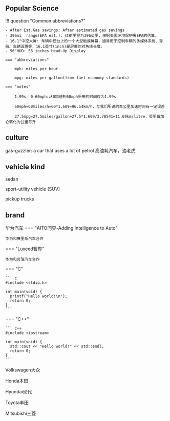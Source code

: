 ## Popular Science
!!! question "Common abbreviations?"

    - After Est.Gas savings: After estimated gas savings
    - 396mi  range(EPA est.): 续航里程为396英里，根据美国环境保护署EPA的估算。
    - 16.1"中控大屏: 车辆中控台上的一个大型触摸屏幕，通常用于控制车辆的多媒体系统、导航、车辆设置等，16.1英寸(inch)是屏幕的对角线长度。
    - 56"HUD: 56 inches Head-Up Display

    === "abbreviations"

        mph: miles per hour

        mpg: miles per gallon(from fuel-economy standards)

    === "notes"
    
        1.99s  0-60mph:从0加速到60mph所用的时间仅为1.99s

        60mph=60miles/h=60*1.609=96.54km/h，与我们所说的百公里加速时间有一定误差

        27.5mpg=27.5miles/gallon=27.5*1.609/3.78541=11.69km/litre，英里每加仑转化为公里每升

## culture
gas-guzzler:  a car that uses a lot of petrol 高油耗汽车，油老虎

## vehicle kind
sedan

sport-utility vehicle (SUV)

pickup trucks



## brand
华为汽车
=== "AITO问界-Adding Intelligence to Auto"

    华为和赛里斯汽车合作

 === "Luxeed智界"

    华为和奇瑞汽车合作

=== "C"

    ``` c
    #include <stdio.h>

    int main(void) {
      printf("Hello world!\n");
      return 0;
    }
    ```

=== "C++"

    ``` c++
    #include <iostream>

    int main(void) {
      std::cout << "Hello world!" << std::endl;
      return 0;
    }
    ```

Volkswagen大众

Honda本田

Hyundai现代

Toyota丰田

Mitsubishi三菱

